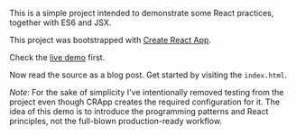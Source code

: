 This is a simple project intended to demonstrate some React practices, together with ES6 and JSX.

This project was bootstrapped with [Create React App](https://github.com/facebookincubator/create-react-app).

Check the [live demo](https://ns-gwroassptn.now.sh/) first.

Now read the source as a blog post.
Get started by visiting the `index.html`.

_Note_: For the sake of simplicity I've intentionally removed testing from the project even though CRApp creates the required configuration for it.
The idea of this demo is to introduce the programming patterns and React principles, not the full-blown production-ready workflow.
